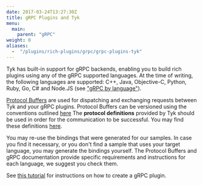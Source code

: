 ```yaml
---
date: 2017-03-24T13:27:30Z
title: gRPC Plugins and Tyk
menu:
  main:
    parent: "gRPC"
weight: 0 
aliases: 
  -  "/plugins/rich-plugins/grpc/grpc-plugins-tyk"
---
```


Tyk has built-in support for gRPC backends, enabling you to build rich plugins using any of the gRPC supported languages. At the time of writing, the following languages are supported: C++, Java, Objective-C, Python, Ruby, Go, C# and Node.JS (see ["gRPC by language"](http://www.grpc.io/docs/)).

[Protocol Buffers](https://developers.google.com/protocol-buffers/) are used for dispatching and exchanging requests between Tyk and your gRPC plugins. Protocol Buffers can be versioned using the conventions outlined [here](http://h22208.www2.hpe.com/eginfolib/networking/docs/sdn/sdnc2_7/5200-0910prog/content/s_sdnc-app-ha-versioning-GPB.html) The **protocol definitions** provided by Tyk should be used in order for the communication to be successful. You may find these definitions [here](https://github.com/TykTechnologies/tyk-protobuf).

You may re-use the bindings that were generated for our samples. In case you find it necessary, or you don't find a sample that uses your target language, you may generate the bindings yourself. The Protocol Buffers and gRPC documentation provide specific requirements and instructions for each language, we suggest you check them.

See [this tutorial](/docs/plugins/rich-plugins/grpc/tutorial-add-grpc-plugin-api/) for instructions on how to create a gRPC plugin.
